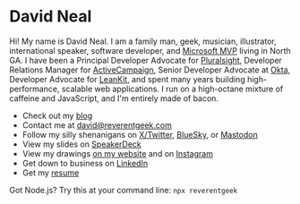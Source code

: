 # David Neal

Hi! My name is David Neal. I am a family man, geek, musician, illustrator, international speaker, software developer, and [Microsoft MVP](https://mvp.microsoft.com/en-us/mvp/David%20Neal-5001018) living in North GA. I have been a Principal Developer Advocate for [Pluralsight](https://pluralsight.com), Developer Relations Manager for [ActiveCampaign](https://activecampaign.com), Senior Developer Advocate at [Okta](https://developer.okta.com), Developer Advocate for [LeanKit](https://leankit.com), and spent many years building high-performance, scalable web applications. I run on a high-octane mixture of caffeine and JavaScript, and I'm entirely made of bacon.

* Check out my [blog](https://reverentgeek.com)
* Contact me at [david@reverentgeek.com](mailto:david@reverentgeek.com)
* Follow my silly shenanigans on [X/Twitter](https://x.com/reverentgeek), [BlueSky](https://bsky.app/profile/reverentgeek.com), or [Mastodon](https://techhub.social/@reverentgeek)
* View my slides on [SpeakerDeck](https://speakerdeck.com/reverentgeek)
* View my drawings [on my website](https://reverentgeek.com/portfolio/) and on [Instagram](https://instagram.com/reverentgeek)
* Get down to business on [LinkedIn](https://www.linkedin.com/in/davidneal)
* Get my [resume](https://drive.google.com/file/d/1Y7p15u38pS8WGNZowoGFVDbEsMhdy2aV/view?usp=sharing)

Got Node.js? Try this at your command line: `npx reverentgeek`
